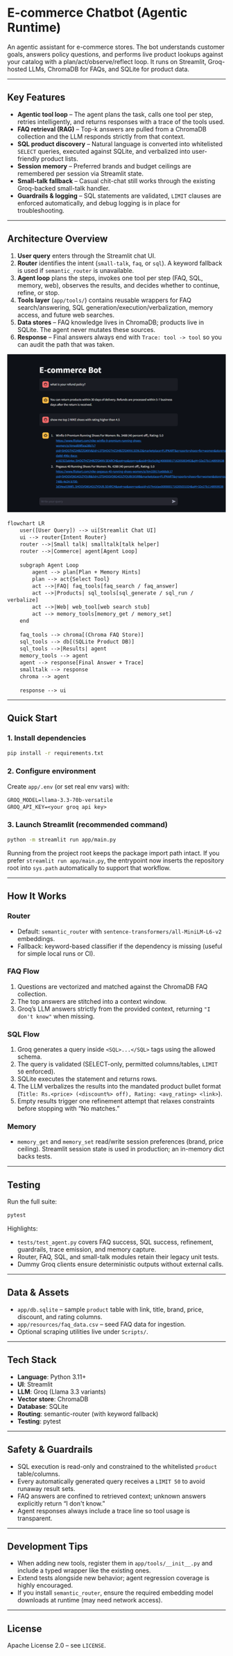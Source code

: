 # E-commerce Chatbot (Agentic Runtime)

An agentic assistant for e-commerce stores. The bot understands customer goals, answers policy questions, and performs live product lookups against your catalog with a plan/act/observe/reflect loop. It runs on Streamlit, Groq-hosted LLMs, ChromaDB for FAQs, and SQLite for product data.

---

## Key Features
- **Agentic tool loop** – The agent plans the task, calls one tool per step, retries intelligently, and returns responses with a trace of the tools used.
- **FAQ retrieval (RAG)** – Top-k answers are pulled from a ChromaDB collection and the LLM responds strictly from that context.
- **SQL product discovery** – Natural language is converted into whitelisted `SELECT` queries, executed against SQLite, and verbalized into user-friendly product lists.
- **Session memory** – Preferred brands and budget ceilings are remembered per session via Streamlit state.
- **Small-talk fallback** – Casual chit-chat still works through the existing Groq-backed small-talk handler.
- **Guardrails & logging** – SQL statements are validated, `LIMIT` clauses are enforced automatically, and debug logging is in place for troubleshooting.

---

## Architecture Overview

1. **User query** enters through the Streamlit chat UI.
2. **Router** identifies the intent (`small-talk`, `faq`, or `sql`). A keyword fallback is used if `semantic_router` is unavailable.
3. **Agent loop** plans the steps, invokes one tool per step (FAQ, SQL, memory, web), observes the results, and decides whether to continue, refine, or stop.
4. **Tools layer** (`app/tools/`) contains reusable wrappers for FAQ search/answering, SQL generation/execution/verbalization, memory access, and future web searches.
5. **Data stores** – FAQ knowledge lives in ChromaDB; products live in SQLite. The agent never mutates these sources.
6. **Response** – Final answers always end with `Trace: tool -> tool` so you can audit the path that was taken.

![Product screenshot](app/resources/product-ss.png)

```mermaid
flowchart LR
    user([User Query]) --> ui[Streamlit Chat UI]
    ui --> router{Intent Router}
    router -->|Small talk| smalltalk[talk helper]
    router -->|Commerce| agent[Agent Loop]

    subgraph Agent Loop
        agent --> plan[Plan + Memory Hints]
        plan --> act{Select Tool}
        act -->|FAQ| faq_tools[faq_search / faq_answer]
        act -->|Products| sql_tools[sql_generate / sql_run / verbalize]
        act -->|Web| web_tool[web search stub]
        act --> memory_tools[memory_get / memory_set]
    end

    faq_tools --> chroma[(Chroma FAQ Store)]
    sql_tools --> db[(SQLite Product DB)]
    sql_tools -->|Results| agent
    memory_tools --> agent
    agent --> response[Final Answer + Trace]
    smalltalk --> response
    chroma --> agent

    response --> ui
```

---

## Quick Start

### 1. Install dependencies
```bash
pip install -r requirements.txt
```

### 2. Configure environment
Create `app/.env` (or set real env vars) with:
```text
GROQ_MODEL=llama-3.3-70b-versatile
GROQ_API_KEY=<your groq api key>
```

### 3. Launch Streamlit (recommended command)
```bash
python -m streamlit run app/main.py
```
Running from the project root keeps the package import path intact. If you prefer `streamlit run app/main.py`, the entrypoint now inserts the repository root into `sys.path` automatically to support that workflow.

---

## How It Works

### Router
- Default: `semantic_router` with `sentence-transformers/all-MiniLM-L6-v2` embeddings.
- Fallback: keyword-based classifier if the dependency is missing (useful for simple local runs or CI).

### FAQ Flow
1. Questions are vectorized and matched against the ChromaDB FAQ collection.
2. The top answers are stitched into a context window.
3. Groq’s LLM answers strictly from the provided context, returning `"I don't know"` when missing.

### SQL Flow
1. Groq generates a query inside `<SQL>...</SQL>` tags using the allowed schema.
2. The query is validated (SELECT-only, permitted columns/tables, `LIMIT 50` enforced).
3. SQLite executes the statement and returns rows.
4. The LLM verbalizes the results into the mandated product bullet format (`Title: Rs.<price> (<discount%> off), Rating: <avg_rating> <link>`).
5. Empty results trigger one refinement attempt that relaxes constraints before stopping with “No matches.”

### Memory
- `memory_get` and `memory_set` read/write session preferences (brand, price ceiling). Streamlit session state is used in production; an in-memory dict backs tests.

---

## Testing
Run the full suite:
```bash
pytest
```
Highlights:
- `tests/test_agent.py` covers FAQ success, SQL success, refinement, guardrails, trace emission, and memory capture.
- Router, FAQ, SQL, and small-talk modules retain their legacy unit tests.
- Dummy Groq clients ensure deterministic outputs without external calls.

---

## Data & Assets
- `app/db.sqlite` – sample `product` table with link, title, brand, price, discount, and rating columns.
- `app/resources/faq_data.csv` – seed FAQ data for ingestion.
- Optional scraping utilities live under `Scripts/`.

---

## Tech Stack
- **Language**: Python 3.11+
- **UI**: Streamlit
- **LLM**: Groq (Llama 3.3 variants)
- **Vector store**: ChromaDB
- **Database**: SQLite
- **Routing**: semantic-router (with keyword fallback)
- **Testing**: pytest

---

## Safety & Guardrails
- SQL execution is read-only and constrained to the whitelisted `product` table/columns.
- Every automatically generated query receives a `LIMIT 50` to avoid runaway result sets.
- FAQ answers are confined to retrieved context; unknown answers explicitly return “I don't know.”
- Agent responses always include a trace line so tool usage is transparent.

---

## Development Tips
- When adding new tools, register them in `app/tools/__init__.py` and include a typed wrapper like the existing ones.
- Extend tests alongside new behavior; agent regression coverage is highly encouraged.
- If you install `semantic_router`, ensure the required embedding model downloads at runtime (may need network access).

---

## License
Apache License 2.0 – see `LICENSE`.
